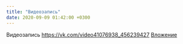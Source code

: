 ```yaml
---
title: "Видеозапись"
date: 2020-09-09 01:42:00 +0300
---
```


Видеозапись
<a class="vk-attach" href="https://vk.com/video41076938_456239427">https://vk.com/video41076938_456239427</a>
<a class="vk-attach" href="https://vk.com/video41076938_456239427">Вложение</a>
